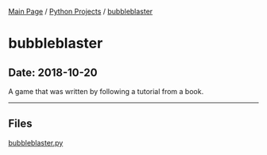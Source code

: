 [Main Page](/) / [Python Projects](/python) / [bubbleblaster](/python/2018-10-20_bubbleblaster)

# bubbleblaster

## Date: 2018-10-20

A game that was written by following a tutorial from a book.

-----

## Files

[bubbleblaster.py](bubbleblaster.py)